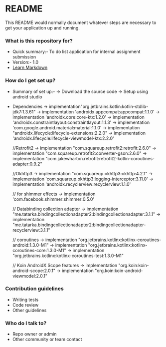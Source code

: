 # README #

This README would normally document whatever steps are necessary to get your application up and running.

### What is this repository for? ###

* Quick summary:- To do list application for internal assignment submission
* Version:- 1.0
* [Learn Markdown](https://bitbucket.org/tutorials/markdowndemo)

### How do I get set up? ###

* Summary of set up:-
  -> Download the source code
  -> Setup using android studio

* Dependencies
    -> implementation"org.jetbrains.kotlin:kotlin-stdlib-jdk7:1.3.61"
    -> implementation 'androidx.appcompat:appcompat:1.1.0'
    -> implementation 'androidx.core:core-ktx:1.2.0'
    -> implementation 'androidx.constraintlayout:constraintlayout:1.1.3'
    -> implementation 'com.google.android.material:material:1.1.0'
    -> implementation "androidx.lifecycle:lifecycle-extensions:2.2.0"
    -> implementation 'androidx.lifecycle:lifecycle-viewmodel-ktx:2.2.0'

    //Retrofit2
    -> implementation "com.squareup.retrofit2:retrofit:2.6.0"
    -> implementation "com.squareup.retrofit2:converter-gson:2.6.0"
   -> implementation "com.jakewharton.retrofit:retrofit2-kotlin-coroutines-adapter:0.9.2"

    //Okhttp3
    -> implementation "com.squareup.okhttp3:okhttp:4.2.1"
    -> implementation 'com.squareup.okhttp3:logging-interceptor:3.11.0'
    -> implementation 'androidx.recyclerview:recyclerview:1.1.0'

    // for shimmer effects
    -> implementation 'com.facebook.shimmer:shimmer:0.5.0'

    // Databinding collection adapter
    -> implementation "me.tatarka.bindingcollectionadapter2:bindingcollectionadapter:3.1.1"
    -> implementation "me.tatarka.bindingcollectionadapter2:bindingcollectionadapter-recyclerview:3.1.1"

   //  coroutines
    -> implementation "org.jetbrains.kotlinx:kotlinx-coroutines-android:1.3.0-M1"
    -> implementation "org.jetbrains.kotlinx:kotlinx-coroutines-core:1.3.0-M1"
    -> implementation "org.jetbrains.kotlinx:kotlinx-coroutines-test:1.3.0-M1"

    // Koin AndroidX Scope features
    -> implementation "org.koin:koin-android-scope:2.0.1"
    -> implementation "org.koin:koin-android-viewmodel:2.0.1"


### Contribution guidelines ###

* Writing tests
* Code review
* Other guidelines

### Who do I talk to? ###

* Repo owner or admin
* Other community or team contact